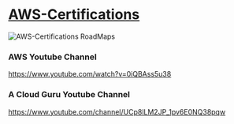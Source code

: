 # [AWS-Certifications](https://aws.amazon.com/certification/)

![AWS-Certifications RoadMaps](https://d1.awsstatic.com/training-and-certification/cert-roadmap/cert-roadmap-update-horz.db90b31e06fa36d126fb6caed07119b1a71181db.png "AWS-Certifications RoadMaps")


### AWS Youtube Channel
https://www.youtube.com/watch?v=0iQBAss5u38

### A Cloud Guru Youtube Channel
https://www.youtube.com/channel/UCp8lLM2JP_1pv6E0NQ38pqw
